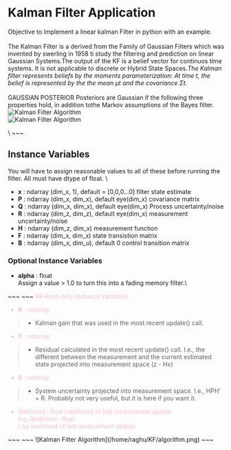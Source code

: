 # Kalman Filter Application 
Objective to Implement a linear kalman Filter in python with an example.\
\
The Kalman Filter is a derived from the Family of Gaussian Filters which was invented by swerling in 1958 ti study the filtering and prediction on linear Gaussian Systems.The output of the KF is a belief vector for continuos time systems. It is not applicable to discrete or Hybrid State Spaces.*The Kalman filter represents beliefs by the moments parameterization: At
time t, the belief is represented by the the mean μt and the covariance Σt.*\
\
GAUSSIAN POSTERIOR Posteriors are Gaussian if the following three properties hold, in addition tothe Markov assumptions of the Bayes filter.\
![Kalman Filter Algorithm](/home/raghu/KF/algo.png)\
![Kalman Filter Algorithm](/home/raghu/KF/1.jpg)


\ ~~~
<span style="color:lightblue">
## Instance Variables

You will have to assign reasonable values to all of these before running the filter. All must have dtype of float.
\
* **x** : ndarray (dim_x, 1), default = [0,0,0…0]
filter state estimate
* **P** : ndarray (dim_x, dim_x), default eye(dim_x)
covariance matrix
* **Q** : ndarray (dim_x, dim_x), default eye(dim_x)
Process uncertainty/noise 
* **R** : ndarray (dim_z, dim_z), default eye(dim_x)
measurement uncertainty/noise 
 * **H** : ndarray (dim_z, dim_x)
measurement function
* **F** : ndarray (dim_x, dim_x)
state transistion matrix
* **B** : ndarray (dim_x, dim_u), default 0
control transition matrix

### Optional Instance Variables

* **alpha** : float\
Assign a value > 1.0 to turn this into a fading memory filter.\
</span>
~~~
~~~
<span style ="color:pink">
## Read-only Instance Variables

* **K** : ndarray
>* Kalman gain that was used in the most recent update() call.
* **Y** : ndarray
>* Residual calculated in the most recent update() call. I.e., the different between the measurement and the current estimated state projected into measurement space (z - Hx)
* **S** : ndarray
>* System uncertainty projected into measurement space. I.e., HPH’ + R. Probably not very useful, but it is here if you want it.
* likelihood : float
Likelihood of last measurment update.\
log_likelihood : float\
Log likelihood of last measurment update.
</span>
~~~
~~~
![Kalman Filter Algorithm](/home/raghu/KF/algorithm.png)
~~~
 